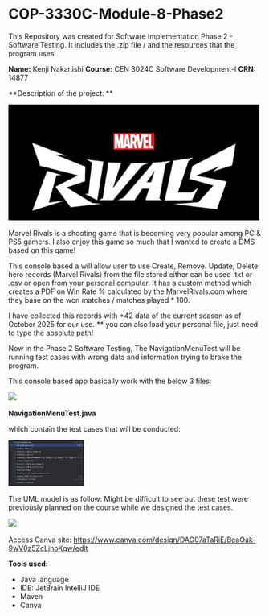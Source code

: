 # COP-3330C-Module-8-Phase2
This Repository was created for Software Implementation Phase 2 - Software Testing. It includes the .zip file / and the resources that the program uses.


**Name:** Kenji Nakanishi 
**Course:** CEN 3024C Software Development-I 
**CRN:** 14877

**Description of the project: **

<img src="images/rivals.png" width="500" >

Marvel Rivals is a shooting game that is becoming very popular among PC & PS5 gamers. I also enjoy this game so much that I wanted to create a DMS based on this game!

This console based a will allow user to use Create, Remove. Update, Delete hero records (Marvel Rivals) from the file stored either can be used .txt or .csv or open from your personal computer. It has a custom method which creates a PDF on Win Rate % calculated by the MarvelRivals.com where they base on the won matches / matches played * 100.

I have collected this records with +42 data of the current season as of October 2025 for our use.
** you can also load your personal file, just need to type the absolute path!

Now in the Phase 2 Software Testing, The NavigationMenuTest will be running test cases with wrong data and information trying to brake the program. 


This console based app basically work with the below 3 files:


<img src="images/folder_icon.png" width="150" >

**NavigationMenuTest.java** 

which contain the test cases that will be conducted: 

<img src="images/test.png" width="150" >



The UML model is as follow:
Might be difficult to see but these test were previously planned on the course while we designed the test cases. 

<img src="images/uml.png" width="900" >

Access Canva site: 
https://www.canva.com/design/DAG07aTaRiE/BeaOak-9wV0z5ZcLjhoKgw/edit


**Tools used:**
- Java language
- IDE: JetBrain IntelliJ IDE
- Maven
- Canva
  
  
